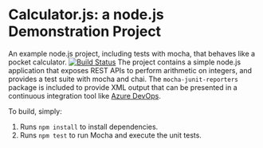 Calculator.js: a node.js Demonstration Project
==============================================
An example node.js project, including tests with mocha, that behaves like
a pocket calculator.
[![Build Status](https://dev.azure.com/sandeepagsharma2022/Agile%20Planning%20and%20Portfolio%20Management%20with%20Azure%20Boards/_apis/build/status/sandeepmcmdevops.calculator?branchName=master)](https://dev.azure.com/sandeepagsharma2022/Agile%20Planning%20and%20Portfolio%20Management%20with%20Azure%20Boards/_build/latest?definitionId=10&branchName=master)
The project contains a simple node.js application that exposes REST APIs
to perform arithmetic on integers, and provides a test suite with mocha
and chai.  The `mocha-junit-reporters` package is included to provide XML
output that can be presented in a continuous integration tool like
[Azure DevOps](https://azure.com/devops).

To build, simply:

1. Runs `npm install` to install dependencies.
2. Runs `npm test` to run Mocha and execute the unit tests.

